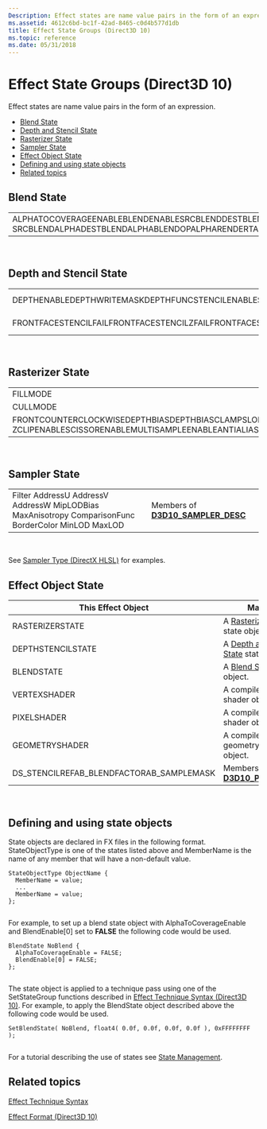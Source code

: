 ```yaml
---
Description: Effect states are name value pairs in the form of an expression.
ms.assetid: 4612c6bd-bc1f-42ad-8465-c0d4b577d1db
title: Effect State Groups (Direct3D 10)
ms.topic: reference
ms.date: 05/31/2018
---
```


# Effect State Groups (Direct3D 10)

Effect states are name value pairs in the form of an expression.

-   [Blend State](#blend-state)
-   [Depth and Stencil State](#depth-and-stencil-state)
-   [Rasterizer State](#rasterizer-state)
-   [Sampler State](#sampler-state)
-   [Effect Object State](#effect-object-state)
-   [Defining and using state objects](#defining-and-using-state-objects)
-   [Related topics](#related-topics)

## Blend State



|                                                                                                                       |                                                           |
|-----------------------------------------------------------------------------------------------------------------------|-----------------------------------------------------------|
| ALPHATOCOVERAGEENABLEBLENDENABLESRCBLENDDESTBLENDBLENDOP SRCBLENDALPHADESTBLENDALPHABLENDOPALPHARENDERTARGETWRITEMASK | Members of [**D3D10\_BLEND\_DESC**](/windows/desktop/api/D3D10/ns-d3d10-d3d10_blend_desc) |



 

## Depth and Stencil State



|                                                                                                                                                                |                                                                               |
|----------------------------------------------------------------------------------------------------------------------------------------------------------------|-------------------------------------------------------------------------------|
| DEPTHENABLEDEPTHWRITEMASKDEPTHFUNCSTENCILENABLESTENCILREADMASKSTENCILWRITEMASK                                                                                 | Members of [**D3D10\_DEPTH\_STENCIL\_DESC**](/windows/desktop/api/D3D10/ns-d3d10-d3d10_depth_stencil_desc)    |
| FRONTFACESTENCILFAILFRONTFACESTENCILZFAILFRONTFACESTENCILPASSFRONTFACESTENCILFUNCBACKFACESTENCILFAILBACKFACESTENCILZFAILBACKFACESTENCILPASSBACKFACESTENCILFUNC | Member of [**D3D10\_DEPTH\_STENCILOP\_DESC**](/windows/desktop/api/D3D10/ns-d3d10-d3d10_depth_stencilop_desc) |



 

## Rasterizer State



|                                                                                                                                 |                                                                     |
|---------------------------------------------------------------------------------------------------------------------------------|---------------------------------------------------------------------|
| FILLMODE                                                                                                                        | [**D3D10\_FILL\_MODE**](/windows/desktop/api/D3D10/ne-d3d10-d3d10_fill_mode)                        |
| CULLMODE                                                                                                                        | [**D3D10\_CULL\_MODE**](/windows/desktop/api/D3D10/ne-d3d10-d3d10_cull_mode)                        |
| FRONTCOUNTERCLOCKWISEDEPTHBIASDEPTHBIASCLAMPSLOPESCALEDDEPTHBIAS ZCLIPENABLESCISSORENABLEMULTISAMPLEENABLEANTIALIASEDLINEENABLE | Members of [**D3D10\_RASTERIZER\_DESC**](/windows/desktop/api/D3D10/ns-d3d10-d3d10_rasterizer_desc) |



 

## Sampler State



|                                                                                                     |                                                               |
|-----------------------------------------------------------------------------------------------------|---------------------------------------------------------------|
| Filter AddressU AddressV AddressW MipLODBias MaxAnisotropy ComparisonFunc BorderColor MinLOD MaxLOD | Members of [**D3D10\_SAMPLER\_DESC**](/windows/desktop/api/D3D10/ns-d3d10-d3d10_sampler_desc) |



 

See [Sampler Type (DirectX HLSL)](../direct3dhlsl/dx-graphics-hlsl-sampler.md) for examples.

## Effect Object State



| This Effect Object                          | Maps to                                                             |
|---------------------------------------------|---------------------------------------------------------------------|
| RASTERIZERSTATE                             | A [Rasterizer State](#rasterizer-state) state object.               |
| DEPTHSTENCILSTATE                           | A [Depth and Stencil State](#depth-and-stencil-state) state object. |
| BLENDSTATE                                  | A [Blend State](#blend-state) state object.                         |
| VERTEXSHADER                                | A compiled vertex shader object.                                    |
| PIXELSHADER                                 | A compiled pixel shader object.                                     |
| GEOMETRYSHADER                              | A compiled geometry shader object.                                  |
| DS\_STENCILREFAB\_BLENDFACTORAB\_SAMPLEMASK | Members of [**D3D10\_PASS\_DESC**](/windows/desktop/api/d3d10effect/ns-d3d10effect-d3d10_pass_desc).            |



 

## Defining and using state objects

State objects are declared in FX files in the following format. StateObjectType is one of the states listed above and MemberName is the name of any member that will have a non-default value.


```
StateObjectType ObjectName {
  MemberName = value;
  ...
  MemberName = value;
};
    
```



For example, to set up a blend state object with AlphaToCoverageEnable and BlendEnable\[0\] set to **FALSE** the following code would be used.


```
BlendState NoBlend {
  AlphaToCoverageEnable = FALSE;
  BlendEnable[0] = FALSE;
};
    
```



The state object is applied to a technique pass using one of the SetStateGroup functions described in [Effect Technique Syntax (Direct3D 10)](d3d10-effect-technique-syntax.md). For example, to apply the BlendState object described above the following code would be used.


```
SetBlendState( NoBlend, float4( 0.0f, 0.0f, 0.0f, 0.0f ), 0xFFFFFFFF );
    
```



For a tutorial describing the use of states see [State Management](https://msdn.microsoft.com/library/Ee416550(v=VS.85).aspx).

## Related topics

<dl> <dt>

[Effect Technique Syntax](d3d10-effect-technique-syntax.md)
</dt> <dt>

[Effect Format (Direct3D 10)](d3d10-effect-format.md)
</dt> </dl>

 

 
